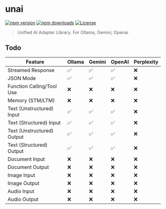 # unai

<!-- automd:badges color=blue -->

[![npm version](https://img.shields.io/npm/v/@shba007/unai?color=blue)](https://npmjs.com/package/@shba007/unai)
[![npm downloads](https://img.shields.io/npm/dm/@shba007/unai?color=blue)](https://npmjs.com/package/@shba007/unai)
[![License](https://img.shields.io/npm/l/@shba007/unai?color=blue)](https://github.com/shba007/unai?tab=MIT-1-ov-file)

<!-- /automd -->

> Unified AI Adapter Library. For Ollama, Gemini, Openai

## Todo

| **Feature**                | **Ollama** | **Gemini** | **OpenAI** | **Perplexity** |
| -------------------------- | ---------- | ---------- | ---------- | -------------- |
| Streamed Response          | ✅         | ✅         | ✅         | ❌             |
| JSON Mode                  | ✅         | ✅         | ✅         | ❌             |
| Function Calling/Tool Use  | ❌         | ❌         | ❌         | ❌             |
| Memory (STM/LTM)           | ❌         | ❌         | ❌         | ❌             |
| Text (Unstructured) Input  | ✅         | ✅         | ✅         | ❌             |
| Text (Structured) Input    | ✅         | ✅         | ✅         | ❌             |
| Text (Unstructured) Output | ✅         | ✅         | ✅         | ❌             |
| Text (Structured) Output   | ✅         | ✅         | ✅         | ❌             |
| Document Input             | ❌         | ❌         | ❌         | ❌             |
| Document Output            | ❌         | ❌         | ❌         | ❌             |
| Image Input                | ❌         | ❌         | ❌         | ❌             |
| Image Output               | ❌         | ❌         | ❌         | ❌             |
| Audio Input                | ❌         | ❌         | ❌         | ❌             |
| Audio Output               | ❌         | ❌         | ❌         | ❌             |
